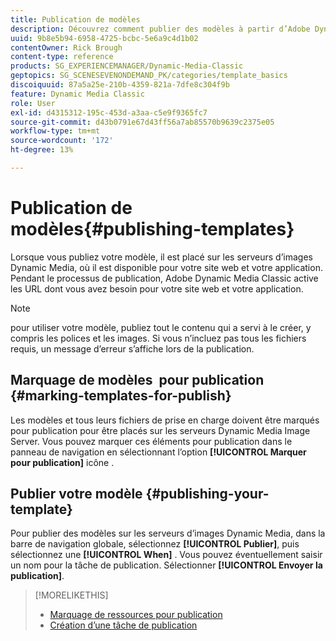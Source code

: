 ```yaml
---
title: Publication de modèles
description: Découvrez comment publier des modèles à partir d’Adobe Dynamic Media Classic.
uuid: 9b8e5b94-6958-4725-bcbc-5e6a9c4d1b02
contentOwner: Rick Brough
content-type: reference
products: SG_EXPERIENCEMANAGER/Dynamic-Media-Classic
geptopics: SG_SCENESEVENONDEMAND_PK/categories/template_basics
discoiquuid: 87a5a25e-210b-4359-821a-7dfe8c304f9b
feature: Dynamic Media Classic
role: User
exl-id: d4315312-195c-453d-a3aa-c5e9f9365fc7
source-git-commit: d43b0791e67d43ff56a7ab85570b9639c2375e05
workflow-type: tm+mt
source-wordcount: '172'
ht-degree: 13%

---
```


# Publication de modèles{#publishing-templates}

Lorsque vous publiez votre modèle, il est placé sur les serveurs d’images Dynamic Media, où il est disponible pour votre site web et votre application. Pendant le processus de publication, Adobe Dynamic Media Classic active les URL dont vous avez besoin pour votre site web et votre application.

>[!NOTE]
>
>pour utiliser votre modèle, publiez tout le contenu qui a servi à le créer, y compris les polices et les images. Si vous n’incluez pas tous les fichiers requis, un message d’erreur s’affiche lors de la publication.

## Marquage de modèles  pour publication {#marking-templates-for-publish}

Les modèles et tous leurs fichiers de prise en charge doivent être marqués pour publication pour être placés sur les serveurs Dynamic Media Image Server. Vous pouvez marquer ces éléments pour publication dans le panneau de navigation en sélectionnant l’option **[!UICONTROL Marquer pour publication]** icône .

## Publier votre modèle {#publishing-your-template}

Pour publier des modèles sur les serveurs d’images Dynamic Media, dans la barre de navigation globale, sélectionnez **[!UICONTROL Publier]**, puis sélectionnez une **[!UICONTROL When]** . Vous pouvez éventuellement saisir un nom pour la tâche de publication. Sélectionner **[!UICONTROL Envoyer la publication]**.

>[!MORELIKETHIS]
>
>* [Marquage de ressources pour publication](publishing-files.md#publish_after_uploading)
>* [Création d’une tâche de publication](publishing-files.md#creating_a_publish_job)

